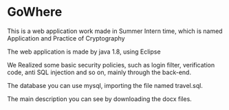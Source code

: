 # GoWhere
This is a web application work made in Summer Intern time, which is named Application and Practice of Cryptography

The web application is made by java 1.8, using Eclipse

We Realized some basic security policies, such as login filter, verification code, anti SQL injection and so on, mainly through the back-end.

The database you can use mysql, importing the file named travel.sql.

The main description you can see by downloading the docx files.

